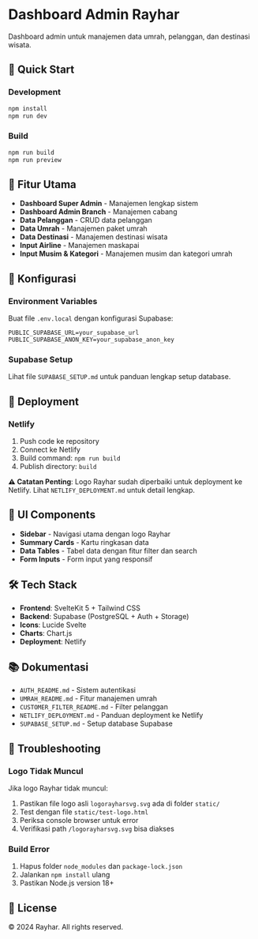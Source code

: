 # Dashboard Admin Rayhar

Dashboard admin untuk manajemen data umrah, pelanggan, dan destinasi wisata.

## 🚀 Quick Start

### Development
```bash
npm install
npm run dev
```

### Build
```bash
npm run build
npm run preview
```

## 🎯 Fitur Utama

- **Dashboard Super Admin** - Manajemen lengkap sistem
- **Dashboard Admin Branch** - Manajemen cabang
- **Data Pelanggan** - CRUD data pelanggan
- **Data Umrah** - Manajemen paket umrah
- **Data Destinasi** - Manajemen destinasi wisata
- **Input Airline** - Manajemen maskapai
- **Input Musim & Kategori** - Manajemen musim dan kategori umrah

## 🔧 Konfigurasi

### Environment Variables
Buat file `.env.local` dengan konfigurasi Supabase:
```env
PUBLIC_SUPABASE_URL=your_supabase_url
PUBLIC_SUPABASE_ANON_KEY=your_supabase_anon_key
```

### Supabase Setup
Lihat file `SUPABASE_SETUP.md` untuk panduan lengkap setup database.

## 📱 Deployment

### Netlify
1. Push code ke repository
2. Connect ke Netlify
3. Build command: `npm run build`
4. Publish directory: `build`

**⚠️ Catatan Penting**: Logo Rayhar sudah diperbaiki untuk deployment ke Netlify. Lihat `NETLIFY_DEPLOYMENT.md` untuk detail lengkap.

## 🎨 UI Components

- **Sidebar** - Navigasi utama dengan logo Rayhar
- **Summary Cards** - Kartu ringkasan data
- **Data Tables** - Tabel data dengan fitur filter dan search
- **Form Inputs** - Form input yang responsif

## 🛠️ Tech Stack

- **Frontend**: SvelteKit 5 + Tailwind CSS
- **Backend**: Supabase (PostgreSQL + Auth + Storage)
- **Icons**: Lucide Svelte
- **Charts**: Chart.js
- **Deployment**: Netlify

## 📚 Dokumentasi

- `AUTH_README.md` - Sistem autentikasi
- `UMRAH_README.md` - Fitur manajemen umrah
- `CUSTOMER_FILTER_README.md` - Filter pelanggan
- `NETLIFY_DEPLOYMENT.md` - Panduan deployment ke Netlify
- `SUPABASE_SETUP.md` - Setup database Supabase

## 🐛 Troubleshooting

### Logo Tidak Muncul
Jika logo Rayhar tidak muncul:
1. Pastikan file logo asli `logorayharsvg.svg` ada di folder `static/`
2. Test dengan file `static/test-logo.html`
3. Periksa console browser untuk error
4. Verifikasi path `/logorayharsvg.svg` bisa diakses

### Build Error
1. Hapus folder `node_modules` dan `package-lock.json`
2. Jalankan `npm install` ulang
3. Pastikan Node.js version 18+

## 📄 License

© 2024 Rayhar. All rights reserved.
